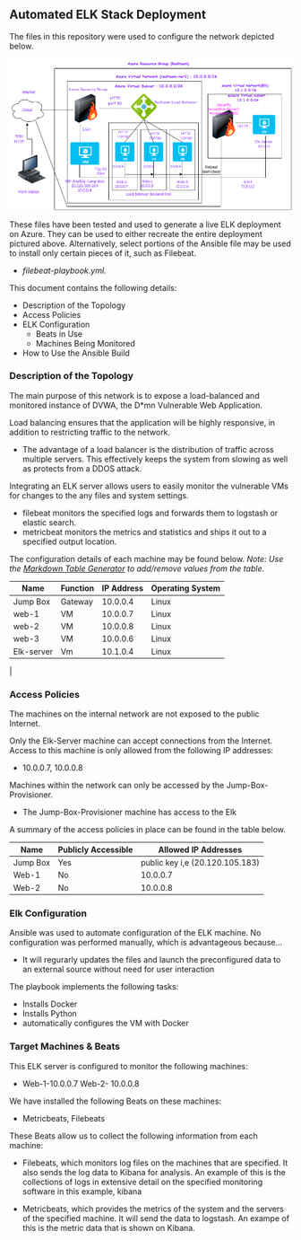 ## Automated ELK Stack Deployment

The files in this repository were used to configure the network depicted below.

![Project1-Diagram](Diagrams/Project1-Diagram.png)

These files have been tested and used to generate a live ELK deployment on Azure. They can be used to either recreate the entire deployment pictured above. Alternatively, select portions of the Ansible file may be used to install only certain pieces of it, such as Filebeat.

  - _filebeat-playbook.yml._

This document contains the following details:
- Description of the Topology
- Access Policies
- ELK Configuration
  - Beats in Use
  - Machines Being Monitored
- How to Use the Ansible Build


### Description of the Topology

The main purpose of this network is to expose a load-balanced and monitored instance of DVWA, the D*mn Vulnerable Web Application.

Load balancing ensures that the application will be highly responsive, in addition to restricting traffic to the network.
- The advantage of a load balancer is the distribution of traffic across multiple servers. This effectively keeps the system from slowing as well as protects from a DDOS attack.

Integrating an ELK server allows users to easily monitor the vulnerable VMs for changes to the any files and system settings.
- filebeat monitors the specified logs and forwards them to logstash or elastic search.
- metricbeat monitors the metrics and statistics and ships it out to a specified output location.

The configuration details of each machine may be found below.
_Note: Use the [Markdown Table Generator](http://www.tablesgenerator.com/markdown_tables) to add/remove values from the table_.

| Name     | Function | IP Address | Operating System |
|----------|----------|------------|------------------|
| Jump Box | Gateway  | 10.0.0.4   | Linux            |
| web-1    |   VM     | 10.0.0.7   | Linux            |
| web-2    |   VM     | 10.0.0.8   | Linux            |
| web-3    |  VM      | 10.0.0.6   | Linux            |
| Elk-server | Vm     | 10.1.0.4   | Linux            |
|

### Access Policies

The machines on the internal network are not exposed to the public Internet. 

Only the Elk-Server machine can accept connections from the Internet. Access to this machine is only allowed from the following IP addresses:
- 10.0.0.7, 10.0.0.8

Machines within the network can only be accessed by the Jump-Box-Provisioner.
- The Jump-Box-Provisioner machine has access to the Elk

A summary of the access policies in place can be found in the table below.

| Name     | Publicly Accessible | Allowed IP Addresses              |
|----------|---------------------|----------------------             |
| Jump Box | Yes                 | public key i,e (20.120.105.183)   |
| Web-1    | No                  |      10.0.0.7                     |
| Web-2    | No                  |      10.0.0.8                     |

### Elk Configuration

Ansible was used to automate configuration of the ELK machine. No configuration was performed manually, which is advantageous because...
- It will regurarly updates the files and launch the preconfigured data to an external source without need for user interaction

The playbook implements the following tasks:
- Installs Docker
- Installs Python
- automatically configures the VM with Docker



### Target Machines & Beats
This ELK server is configured to monitor the following machines:
- Web-1-10.0.0.7 Web-2- 10.0.0.8

We have installed the following Beats on these machines:
- Metricbeats, Filebeats

These Beats allow us to collect the following information from each machine:
- Filebeats, which monitors log files on the machines that are specified. It also sends the log data to Kibana for analysis. An example of this is the collections of logs in extensive detail on the specified monitoring software in this example, kibana

- Metricbeats, which provides the metrics of the system and the servers of the specified machine. It will send the data to logstash. An exampe of this is the metric data that is shown on Kibana.

